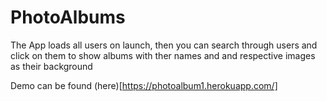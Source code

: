 # PhotoAlbums

The App loads all users on launch, then you can search through users and click on them to show albums with ther names and and respective images as their background

 Demo can be found (here)[https://photoalbum1.herokuapp.com/]
